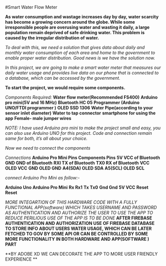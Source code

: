 #Smart Water Flow Meter

**As water consumption and wastage increases day by day, water scarcity has become a growing concern around the globe. While some irresponsible people are overusing water and wasting it daily, a large population remain deprived of safe drinking water. This problem is caused by the irregular distribution of water.**

*To deal with this, we need a solution that gives data about daily and monthly water consumption of each area and home to the government to enable proper water distribution. Good news is we have the solution now.*

*In this project, we are going to make a smart water meter that measures our daily water usage and provides live data on our phone that is connected to a database, which can be accessed by the government.*

**To start the project, we would require some components.**

*Components Required:*
**Water flow meter(Recommended FS400)**
**Arduino pro mini(5V and 16 MHz)**
**Bluetooth HC 05**
**Programmer (Arduino UNO/FTDI programmer )**
**OLED SSD 1306**
**Water Pipe(according to your sensor inlet diameter)**
**Water to tap connector**
**smartphone for using the app**
**Female- male jumper wires**

*NOTE: I have used Arduino pro mini to make the project small and easy, you can also use Arduino UNO for this project. Code and connection remain same for both, it’s all about your choice.*

*Now we need to connect the components*

*Connections*
**Arduino Pro Mini Pins	Components Pins**
**5V	         VCC of Bluetooth**
**GND	      GND of Bluetooth**
**RXI	         TX of Bluetooth**
**TX0	        RX of Bluetooth**
**VCC	        OLED VCC**
**GND	       OLED GND**
**A4(SDA)	    OLED SDA**
**A5(SCL)	      OLED SCL**

*connect Arduino Pro Mini as follow:-*

**Arduino Uno	          Arduino Pro Mini**
**Rx	                               Rx1**
**Tx	                               Tx0**
**Gnd                           	 Gnd**
**5V                           	       VCC**
**Reset	                           Reset**

*MORE INTEGARTION OF THIS HARDWARE CODE WITH A FULLY FUNCTIONAL APP(software)  WHICH*
  *TAKES USERNAME AND PASSWORD AS AUTHENTICATION AND AUTHORIZE THE USER TO USE THE APP TO REDUCE PERILIOUS USE OF THE APP IS TO BE DONE*
  **AFTER FIREBASE AUTHENTICATION AND AUTHORIZATION USE OF FIREBASE DATABASE TO STORE INFO ABOUT USERS WATER USAGE, WHICH CAN BE LATER FETCHED TO GOV BY SOME API OR CAN BE CONTROLLED BY SOME MORE FUNCTIONALITY IN BOTH HARDWARE AND APP(SOFTWARE ) PART**   


  
  **BY ADOBE XD WE CAN DECORATE THE APP TO MORE USER FRIENDLY EXPERIENCE
  **

